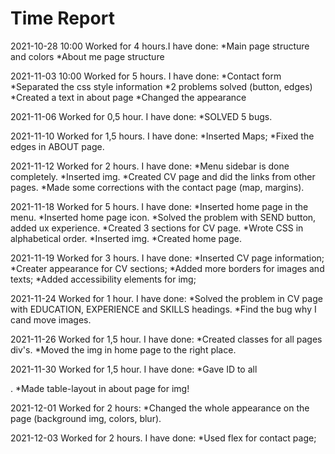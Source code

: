 # Time Report
2021-10-28 10:00 Worked for 4 hours.I have done:
*Main page structure and colors
*About me page structure

2021-11-03 10:00 Worked for 5 hours. I have done:
*Contact form
*Separated the css style information
*2 problems solved (button, edges)
*Created a text in about page
*Changed the appearance

2021-11-06 Worked for 0,5 hour. I have done:
*SOLVED 5 bugs.

2021-11-10 Worked for 1,5 hours. I have done:
*Inserted Maps;
*Fixed the edges in ABOUT page.

2021-11-12 Worked for 2 hours. I have done:
*Menu sidebar is done completely.
*Inserted img.
*Created CV page and did the links from other pages.
*Made some corrections with the contact page (map, margins).

2021-11-18 Worked for 5 hours. I have done:
*Inserted home page in the menu.
*Inserted home page icon.
*Solved the problem with SEND button, added ux experience.
*Created 3 sections for CV page.
*Wrote CSS in alphabetical order.
*Inserted img.
*Created home page.

2021-11-19 Worked for 3 hours. I have done:
*Inserted CV page information;
*Creater appearance for CV sections;
*Added more borders for images and texts;
*Added accessibility elements for img;

2021-11-24 Worked for 1 hour. I have done:
*Solved the problem in CV page with EDUCATION, EXPERIENCE and SKILLS headings.
*Find the bug why I cand move images.

2021-11-26 Worked for 1,5 hour. I have done:
*Created classes for all pages div's.
*Moved the img in home page to the right place.

2021-11-30 Worked for 1,5 hour. I have done:
*Gave ID to all <main>.
*Made table-layout in about page for img!
 
 2021-12-01 Worked for 2 hours:
 *Changed the whole appearance on the page (background img, colors, blur).
  
 2021-12-03 Worked for 2 hours. I have done:
 *Used flex for contact page;
